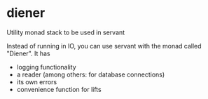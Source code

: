 # diener

Utility monad stack to be used in servant

Instead of running in IO, you can use servant with the monad called "Diener". It has

* logging functionality
* a reader (among others: for database connections)
* its own errors
* convenience function for lifts

